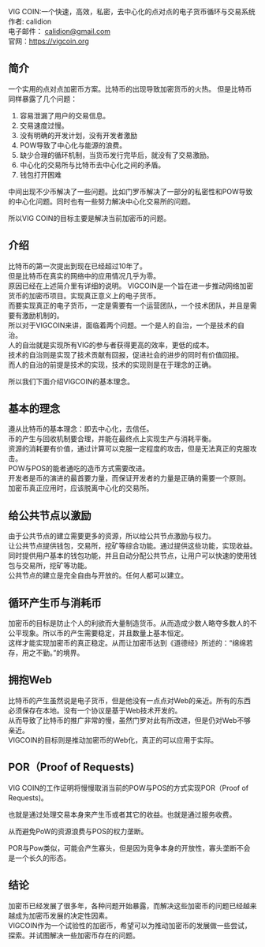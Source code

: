 VIG COIN:一个快速，高效，私密，去中心化的点对点的电子货币循环与交易系统  
作者: calidion  
电子邮件： calidion@gmail.com  
官网：https://vigcoin.org  

## 简介

一个实用的点对点加密币方案。比特币的出现导致加密货币的火热。
但是比特币同样暴露了几个问题：
1. 容易泄漏了用户的交易信息。
2. 交易速度过慢。
3. 没有明确的开发计划，没有开发者激励
4. POW导致了中心化与能源的浪费。
5. 缺少合理的循环机制，当货币发行完毕后，就没有了交易激励。
6. 中心化的交易所与比特币去中心化之间的矛盾。
7. 钱包打开困难  

中间出现不少币解决了一些问题。比如门罗币解决了一部分的私密性和POW导致的中心化问题。同时也有一些努力解决中心化交易所的问题。  

所以VIG COIN的目标主要是解决当前加密币的问题。   

## 介绍 

比特币的第一次提出到现在已经超过10年了。  
但是比特币在真实的网络中的应用情况几乎为零。  
原因已经在上述简介里有详细的说明。 
VIGCOIN是一个旨在进一步推动网络加密货币的加密币项目。实现真正意义上的电子货币。  
而要实现真正的电子货币，一定是需要有一个运营团队，一个技术团队，并且是需要有激励机制的。  
所以对于VIGCOIN来讲，面临着两个问题。一个是人的自治，一个是技术的自治。  
人的自治就是实现所有VIG的参与者获得更高的效率，更低的成本。  
技术的自治则是实现了技术贡献有回报，促进社会的进步的同时有价值回报。  
而人的自治的前提是技术的实现，技术的实现则是在于理念的正确。  

所以我们下面介绍VIGCOIN的基本理念。

## 基本的理念

遵从比特币的基本理念：即去中心化，去信任。  
币的产生与回收机制要合理，并能在最终点上实现生产与消耗平衡。  
资源的消耗要有价值，通过计算可以克服一定程度的攻击，但是无法真正的克服攻击。  
POW与POS的能者通吃的造币方式需要改进。  
开发者是币的演进的最首要力量，而保证开发者的力量是正确的需要一个原则。  
加密币真正应用时，应该脱离中心化的交易所。  

## 给公共节点以激励

由于公共节点的建立需要更多的资源，所以给公共节点激励与权力。  
让公共节点提供钱包，交易所，挖矿等综合功能。通过提供这些功能，实现收益。  
同时提供用户基本的钱包功能，并且自动分配公共节点，让用户可以快速的使用钱包与交易所，挖矿等功能。  
公共节点的建立是完全自由与开放的。任何人都可以建立。    

## 循环产生币与消耗币
加密币的目标是防止个人的利欲而大量制造货币。从而造成少数人略夺多数人的不公平现象。所以币的产生需要稳定，并且数量上基本恒定。  
这样才能实现加密币的真正稳定。从而让加密币达到《道德经》所述的：“绵绵若存，用之不勤。”的境界。  

## 拥抱Web
比特币的产生虽然说是电子货币，但是他没有一点点对Web的亲近。所有的东西必须保存在本地。没有一个协议是基于Web技术开发的。  
从而导致了比特币的推广非常的慢，虽然门罗对此有所改进，但是仍对Web不够亲近。  
VIGCOIN的目标则是推动加密币的Web化，真正的可以应用于实际。  


## POR（Proof of Requests)

VIG COIN的工作证明将慢慢取消当前的POW与POS的方式实现POR（Proof of Requests)。

也就是通过处理交易本身来产生币或者其它的收益。也就是通过服务收费。

从而避免PoW的资源浪费与POS的权力垄断。

POR与Pow类似，可能会产生寡头，但是因为竞争本身的开放性，寡头垄断不会是一个长久的形态。

## 结论
加密币已经发展了很多年，各种问题开始暴露，而解决这些加密币的问题已经越来越成为加密币发展的决定性因素。  
VIGCOIN作为一个试验性的加密币，希望可以为推动加密币的发展做一些尝试，探索。并试图解决一些加密币存在的问题。  







